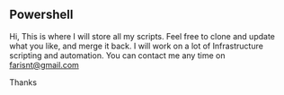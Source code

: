 ## Powershell

Hi, This is where I will store all my scripts.
Feel free to clone and update what you like, and merge it back.
I will work on a lot of Infrastructure scripting and automation.
You can contact me any time on farisnt@gmail.com

Thanks
